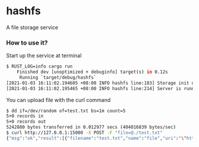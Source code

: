 # hashfs
A file storage service

### How to use it?
Start up the service at terminal
```bash
$ RUST_LOG=info cargo run 
    Finished dev [unoptimized + debuginfo] target(s) in 0.12s
     Running `target/debug/hashfs`
[2021-01-03 16:11:02.194605 +08:00 INFO hashfs line:183] Storage init done!
[2021-01-03 16:11:02.195465 +08:00 INFO hashfs line:214] Server is running!
```
You can upload file with the curl command
```bash
$ dd if=/dev/random of=test.txt bs=1m count=5
5+0 records in
5+0 records out
5242880 bytes transferred in 0.012977 secs (404016839 bytes/sec)
$ curl http://127.0.0.1:15000 -X POST -F "file=@./test.txt"  
{"msg":"ok","result":[{"filename":"test.txt","name":"file","uri":"\"https://ycz0926.site/assets\"/\"88/77/8877209381983168103161651172620021217910114819085213602432221738154134181619433.txt\""}]}
```
